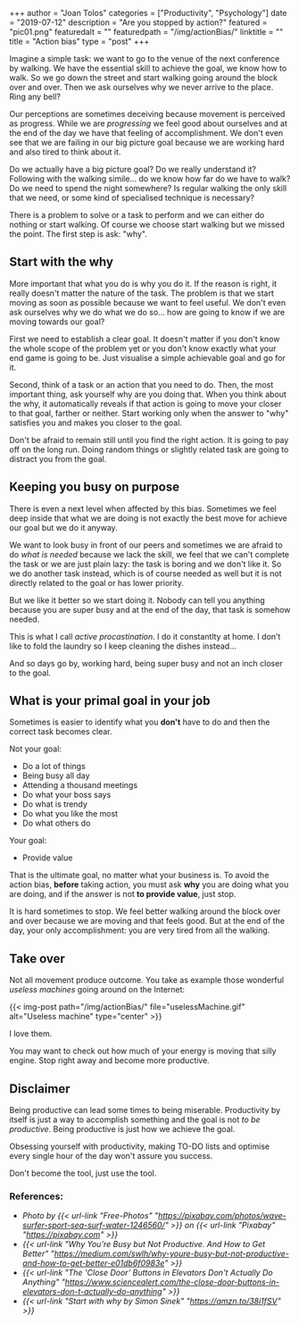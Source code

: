 +++
author = "Joan Tolos"
categories = ["Productivity", "Psychology"]
date = "2019-07-12"
description = "Are you stopped by action?"
featured = "pic01.png"
featuredalt = ""
featuredpath = "/img/actionBias/"
linktitle = ""
title = "Action bias"
type = "post"
+++

Imagine a simple task: we want to go to the venue of the next conference by walking. We have the essential skill to achieve the goal, we know how to walk. So we go down the street and start walking going around the block over and over. Then we ask ourselves why we never arrive to the place. Ring any bell?

Our perceptions are sometimes deceiving because movement is perceived as progress. While we are _progressing_ we feel good about ourselves and at the end of the day we have that feeling of accomplishment. We don't even see that we are failing in our big picture goal because we are working hard and also tired to think about it.

Do we actually have a big picture goal? Do we really understand it? Following with the walking simile... do we know how far do we have to walk? Do we need to spend the night somewhere? Is regular walking the only skill that we need, or some kind of specialised technique is necessary?

There is a problem to solve or a task to perform and we can either do nothing or start walking. Of course we choose start walking but we missed the point. The first step is ask: "why".

## Start with the why

More important that what you do is why you do it. If the reason is right, it really doesn't matter the nature of the task. The problem is that we start moving as soon as possible because we want to feel useful. We don't even ask ourselves why we do what we do so... how are going to know if we are moving towards our goal?

First we need to establish a clear goal. It doesn't matter if you don't know the whole scope of the problem yet or you don't know exactly what your end game is going to be. Just visualise a simple achievable goal and go for it.

Second, think of a task or an action that you need to do. Then, the most important thing, ask yourself why are you doing that. When you think about the why, it automatically reveals if that action is going to move your closer to that goal, farther or neither. Start working only when the answer to "why" satisfies you and makes you closer to the goal.

Don't be afraid to remain still until you find the right action. It is going to pay off on the long run. Doing random things or slightly related task are going to distract you from the goal.

## Keeping you busy on purpose

There is even a next level when affected by this bias. Sometimes we feel deep inside that what we are doing is not exactly the best move for achieve our goal but we do it anyway.

We want to look busy in front of our peers and sometimes we are afraid to do _what is needed_ because we lack the skill, we feel that we can't complete the task or we are just plain lazy: the task is boring and we don't like it. So we do another task instead, which is of course needed as well but it is not directly related to the goal or has lower priority.

But we like it better so we start doing it. Nobody can tell you anything because you are super busy and at the end of the day, that task is somehow needed.

This is what I call _active procastination_. I do it constantlty at home. I don’t like to fold the laundry so I keep cleaning the dishes instead...

And so days go by, working hard, being super busy and not an inch closer to the goal.

## What is your primal goal in your job

Sometimes is easier to identify what you **don't** have to do and then the correct task becomes clear.

Not your goal:

* Do a lot of things
* Being busy all day
* Attending a thousand meetings
* Do what your boss says
* Do what is trendy
* Do what you like the most
* Do what others do

Your goal:

* Provide value

That is the ultimate goal, no matter what your business is. To avoid the action bias, **before** taking action, you must ask **why** you are doing what you are doing, and if the answer is not **to provide value**, just stop.

It is hard sometimes to stop. We feel better walking around the block over and over because we are moving and that feels good. But at the end of the day, your only accomplishment: you are very tired from all the walking.

## Take over

Not all movement produce outcome. You take as example those wonderful _useless machines_ going around on the Internet:

{{< img-post path="/img/actionBias/" file="uselessMachine.gif" alt="Useless machine" type="center" >}}

I love them.

You may want to check out how much of your energy is moving that silly engine. Stop right away and become more productive.

## Disclaimer

Being productive can lead some times to being miserable. Productivity by itself is just a way to accomplish something and the goal is not _to be productive_. Being productive is just how we achieve the goal.

Obsessing yourself with productivity, making TO-DO lists and optimise every single hour of the day won't assure you success.

Don't become the tool, just use the tool.

### References:

* _Photo by {{< url-link "Free-Photos" "https://pixabay.com/photos/wave-surfer-sport-sea-surf-water-1246560/" >}} on {{< url-link "Pixabay" "https://pixabay.com" >}}_
* _{{< url-link "Why You’re Busy but Not Productive. And How to Get Better" "https://medium.com/swlh/why-youre-busy-but-not-productive-and-how-to-get-better-e01db6f0983e" >}}_
* _{{< url-link "The 'Close Door' Buttons in Elevators Don't Actually Do Anything" "https://www.sciencealert.com/the-close-door-buttons-in-elevators-don-t-actually-do-anything" >}}_
* _{{< url-link "Start with why by Simon Sinek" "https://amzn.to/38i1fSV" >}}_
